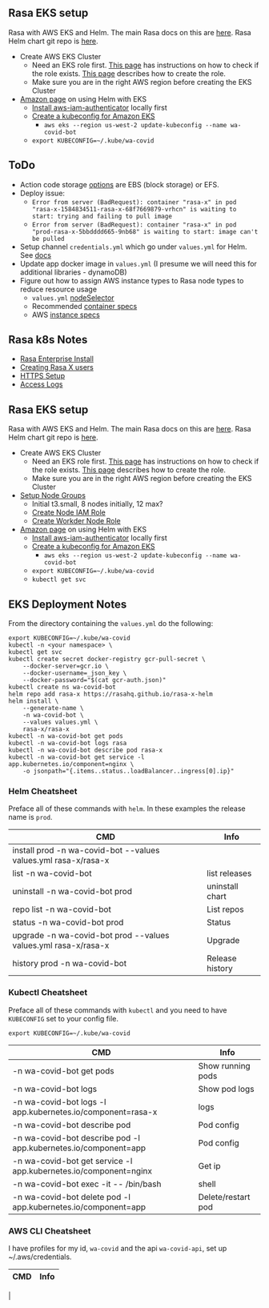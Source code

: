 ## Rasa EKS setup

Rasa with AWS EKS and Helm. The main Rasa docs on this are [here](https://rasa.com/docs/rasa-x/installation-and-setup/openshift-kubernetes/#kubernetes-openshift). Rasa Helm chart git repo is [here](https://github.com/rasahq/rasa-x-helm).

- Create AWS EKS Cluster
  - Need an EKS role first. [This page](https://docs.aws.amazon.com/eks/latest/userguide/service_IAM_role.html) has instructions on how to check if the role exists. [This page](https://docs.aws.amazon.com/eks/latest/userguide/service_IAM_role.html#create-service-role) describes how to create the role.
  - Make sure you are in the right AWS region before creating the EKS Cluster
- [Amazon page](https://docs.aws.amazon.com/eks/latest/userguide/helm.html) on using Helm with EKS
  - [Install aws-iam-authenticator](https://docs.aws.amazon.com/eks/latest/userguide/install-aws-iam-authenticator.html) locally first
  - [Create a kubeconfig for Amazon EKS](https://docs.aws.amazon.com/eks/latest/userguide/create-kubeconfig.html)
    - `aws eks --region us-west-2 update-kubeconfig --name wa-covid-bot`
  - `export KUBECONFIG=~/.kube/wa-covid`

## ToDo

- Action code storage [options](https://aws.amazon.com/premiumsupport/knowledge-center/eks-persistent-storage/) are EBS (block storage) or EFS.
- Deploy issue:
  - `Error from server (BadRequest): container "rasa-x" in pod "rasa-x-1584834511-rasa-x-68f7669879-vrhcn" is waiting to start: trying and failing to pull image`
  - `Error from server (BadRequest): container "rasa-x" in pod "prod-rasa-x-5bbdddd665-9nb68" is waiting to start: image can't be pulled`
- Setup channel `credentials.yml` which go under `values.yml` for Helm. See [docs](https://rasa.com/docs/rasa-x/installation-and-setup/openshift-kubernetes/#configure-rasa-open-source-channels)
- Update app docker image in `values.yml` (I presume we will need this for additional libraries - dynamoDB)
- Figure out how to assign AWS instance types to Rasa node types to reduce resource usage
  - `values.yml` [nodeSelector](https://github.com/RasaHQ/rasa-x-helm/blob/23ec145c99d68395b9dcdfa760c753943ccd20b4/charts/rasa-x/values.yaml#L201)
  - Recommended [container specs](https://rasa.com/docs/rasa-x/installation-and-setup/openshift-kubernetes/#deploy-to-a-cluster-logging)
  - AWS [instance specs](https://aws.amazon.com/ec2/instance-types/)

## Rasa k8s Notes

- [Rasa Enterprise Install](https://rasa.com/docs/rasa-x/installation-and-setup/openshift-kubernetes/#rasa-enterprise-installation)
- [Creating Rasa X users](https://rasa.com/docs/rasa-x/installation-and-setup/openshift-kubernetes/#create-update-rasa-x-users)
- [HTTPS Setup](https://rasa.com/docs/rasa-x/installation-and-setup/openshift-kubernetes/#using-https)
- [Access Logs](https://rasa.com/docs/rasa-x/installation-and-setup/openshift-kubernetes/#accessing-logs)

## Rasa EKS setup

Rasa with AWS EKS and Helm. The main Rasa docs on this are [here](https://rasa.com/docs/rasa-x/installation-and-setup/openshift-kubernetes/#kubernetes-openshift). Rasa Helm chart git repo is [here](https://github.com/rasahq/rasa-x-helm).

- Create AWS EKS Cluster
  - Need an EKS role first. [This page](https://docs.aws.amazon.com/eks/latest/userguide/service_IAM_role.html) has instructions on how to check if the role exists. [This page](https://docs.aws.amazon.com/eks/latest/userguide/service_IAM_role.html#create-service-role) describes how to create the role.
  - Make sure you are in the right AWS region before creating the EKS Cluster
- [Setup Node Groups](https://docs.aws.amazon.com/eks/latest/userguide/launch-workers.html)
  - Initial t3.small, 8 nodes initially, 12 max?
  - [Create Node IAM Role](https://docs.aws.amazon.com/eks/latest/userguide/worker_node_IAM_role.html)
  - [Create Workder Node Role](https://docs.aws.amazon.com/eks/latest/userguide/worker_node_IAM_role.html#create-worker-node-role)
- [Amazon page](https://docs.aws.amazon.com/eks/latest/userguide/helm.html) on using Helm with EKS
  - [Install aws-iam-authenticator](https://docs.aws.amazon.com/eks/latest/userguide/install-aws-iam-authenticator.html) locally first
  - [Create a kubeconfig for Amazon EKS](https://docs.aws.amazon.com/eks/latest/userguide/create-kubeconfig.html)
    - `aws eks --region us-west-2 update-kubeconfig --name wa-covid-bot`
  - `export KUBECONFIG=~/.kube/wa-covid`
  - `kubectl get svc`

## EKS Deployment Notes

From the directory containing the `values.yml` do the following:

```
export KUBECONFIG=~/.kube/wa-covid
kubectl -n <your namespace> \
kubectl get svc
kubectl create secret docker-registry gcr-pull-secret \
    --docker-server=gcr.io \
    --docker-username=_json_key \
    --docker-password="$(cat gcr-auth.json)"
kubectl create ns wa-covid-bot
helm repo add rasa-x https://rasahq.github.io/rasa-x-helm
helm install \
    --generate-name \
    -n wa-covid-bot \
    --values values.yml \
    rasa-x/rasa-x
kubectl -n wa-covid-bot get pods
kubectl -n wa-covid-bot logs rasa
kubectl -n wa-covid-bot describe pod rasa-x
kubectl -n wa-covid-bot get service -l app.kubernetes.io/component=nginx \
    -o jsonpath="{.items..status..loadBalancer..ingress[0].ip}"
```

### Helm Cheatsheet

Preface all of these commands with `helm`. In these examples the release name is `prod`.

| CMD                                                            | Info            |
| -------------------------------------------------------------- | --------------- |
| install prod -n wa-covid-bot --values values.yml rasa-x/rasa-x |                 |
| list -n wa-covid-bot                                           | list releases   |
| uninstall -n wa-covid-bot prod                                 | uninstall chart |
| repo list -n wa-covid-bot                                      | List repos      |
| status -n wa-covid-bot prod                                    | Status          |
| upgrade -n wa-covid-bot prod --values values.yml rasa-x/rasa-x | Upgrade         |
| history prod -n wa-covid-bot                                   | Release history |

### Kubectl Cheatsheet

Preface all of these commands with `kubectl` and you need to have `KUBECONFIG` set to your config file.

`export KUBECONFIG=~/.kube/wa-covid`

| CMD                                                              | Info               |
| ---------------------------------------------------------------- | ------------------ |
| -n wa-covid-bot get pods                                         | Show running pods  |
| -n wa-covid-bot logs <pod>                                       | Show pod logs      |
| -n wa-covid-bot logs -l app.kubernetes.io/component=rasa-x       | logs               |
| -n wa-covid-bot describe pod <pod>                               | Pod config         |
| -n wa-covid-bot describe pod -l app.kubernetes.io/component=app  | Pod config         |
| -n wa-covid-bot get service -l app.kubernetes.io/component=nginx | Get ip             |
| -n wa-covid-bot exec -it <pod> -- /bin/bash                      | shell              |
| -n wa-covid-bot delete pod -l app.kubernetes.io/component=app    | Delete/restart pod |

### AWS CLI Cheatsheet

I have profiles for my id, `wa-covid` and the api `wa-covid-api`, set up ~/.aws/credentials.

| CMD                                                              | Info               |
| ---------------------------------------------------------------- | ------------------ |
| 